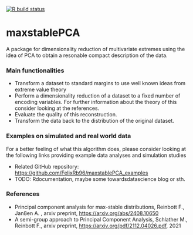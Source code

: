 [![R build
status](https://github.com/FelixRb96/maxstablePCA/workflows/R-CMD-check/badge.svg)](https://github.com/FelixRb96/maxstablePCA/actions?workflow=R-CMD-check.yaml)

# maxstablePCA

A package for dimensionality reduction of multivariate extremes using the idea of PCA to 
obtain a resonable compact description of the data. 

### Main functionalities

* Transform a dataset to standard margins to use well known ideas from extreme value theory
* Perform a dimensionality reduction of a dataset to a fixed number of encoding variables. For further information about the theory of this consider looking at the references.
* Evaluate the quality of this reconstruction.
* Transform the data back to the distribution of the original dataset.

### Examples on simulated and real world data

For a better feeling of what this algorithm does, please consider looking at the following links providing example data analyses and simulation studies

* Related GitHub repository: https://github.com/FelixRb96/maxstablePCA_examples
* TODO: Rdocumentation, maybe some towardsdatascience blog or sth. 

### References

* Principal component analysis for max-stable distributions, Reinbott F., Janßen A. , arxiv preprint, https://arxiv.org/abs/2408.10650
* A semi-group approach to Principal Component Analysis, Schlather M., Reinbott F., arxiv preprint, https://arxiv.org/pdf/2112.04026.pdf, 2021

